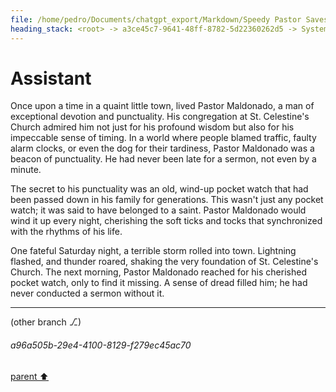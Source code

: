 ```yaml
---
file: /home/pedro/Documents/chatgpt_export/Markdown/Speedy Pastor Saves Day.md
heading_stack: <root> -> a3ce45c7-9641-48ff-8782-5d22360262d5 -> System -> 77a9214f-1968-4f78-bb4b-cafd85a40989 -> System -> aaa2e4f2-746a-48a1-8451-8531251e7b4d -> User -> 629aaad5-a5e1-46a6-9465-942b5732ed42 -> Assistant
---
```

# Assistant

Once upon a time in a quaint little town, lived Pastor Maldonado, a man of exceptional devotion and punctuality. His congregation at St. Celestine's Church admired him not just for his profound wisdom but also for his impeccable sense of timing. In a world where people blamed traffic, faulty alarm clocks, or even the dog for their tardiness, Pastor Maldonado was a beacon of punctuality. He had never been late for a sermon, not even by a minute.

The secret to his punctuality was an old, wind-up pocket watch that had been passed down in his family for generations. This wasn't just any pocket watch; it was said to have belonged to a saint. Pastor Maldonado would wind it up every night, cherishing the soft ticks and tocks that synchronized with the rhythms of his life.

One fateful Saturday night, a terrible storm rolled into town. Lightning flashed, and thunder roared, shaking the very foundation of St. Celestine's Church. The next morning, Pastor Maldonado reached for his cherished pocket watch, only to find it missing. A sense of dread filled him; he had never conducted a sermon without it.



---

(other branch ⎇)
###### a96a505b-29e4-4100-8129-f279ec45ac70
[parent ⬆️](#aaa2e4f2-746a-48a1-8451-8531251e7b4d)
